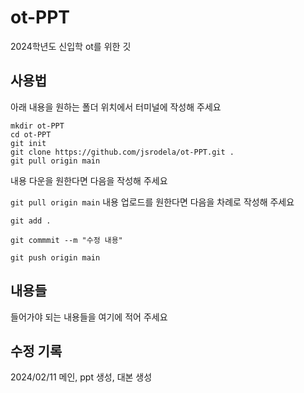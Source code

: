 # ot-PPT
2024학년도 신입학 ot를 위한 깃

## 사용법
아래 내용을 원하는 폴더 위치에서 터미널에 작성해 주세요
```
mkdir ot-PPT
cd ot-PPT
git init
git clone https://github.com/jsrodela/ot-PPT.git .
git pull origin main
```
내용 다운을 원한다면 다음을 작성해 주세요

`git pull origin main`
내용 업로드를 원한다면 다음을 차례로 작성해 주세요

`git add .`

`git commmit --m "수정 내용"`

`git push origin main`

## 내용들
들어가야 되는 내용들을 여기에 적어 주세요

## 수정 기록

2024/02/11
메인, ppt 생성, 대본 생성
